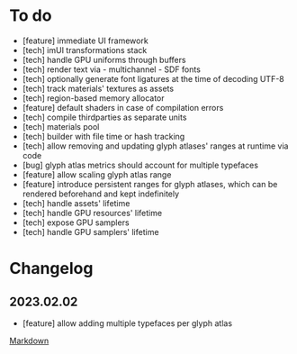 # To do
- [feature] immediate UI framework
- [tech] imUI transformations stack
- [tech] handle GPU uniforms through buffers
- [tech] render text via - multichannel - SDF fonts
- [tech] optionally generate font ligatures at the time of decoding UTF-8
- [tech] track materials' textures as assets
- [tech] region-based memory allocator
- [feature] default shaders in case of compilation errors
- [tech] compile thirdparties as separate units
- [tech] materials pool
- [tech] builder with file time or hash tracking
- [tech] allow removing and updating glyph atlases' ranges at runtime via code
- [bug] glyph atlas metrics should account for multiple typefaces
- [feature] allow scaling glyph atlas range
- [feature] introduce persistent ranges for glyph atlases, which can be rendered beforehand and kept indefinitely
- [tech] handle assets' lifetime
- [tech] handle GPU resources' lifetime
- [tech] expose GPU samplers
- [tech] handle GPU samplers' lifetime

# Changelog

## 2023.02.02
- [feature] allow adding multiple typefaces per glyph atlas

[Markdown](https://www.markdownguide.org/basic-syntax/)
